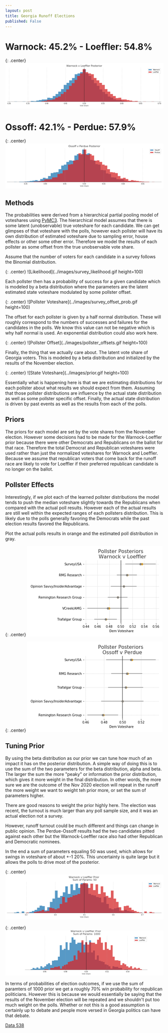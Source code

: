 ```yaml
---
layout: post
title: Georgia Runoff Elections
published: False
---
```


# Warnock: 45.2% - Loeffler: 54.8%

{: .center}
![WL Posterior](../images/ga_wl_posteriors.png)

# Ossoff: 42.1% - Perdue: 57.9%

{: .center}
![WL Posterior](../images/ga_op_posteriors.png)

## Methods

The probabilities were derived from a hierarchical partial pooling model of voteshares using [PyMC3](https://docs.pymc.io/). The hierarchical model assumes that there is some latent (unobservable) true voteshare for each candidate. We can get glimpses of that voteshare with the polls, however each pollster will have its own distribution of estimated voteshare due to sampling error, house effects or other some other error. Therefore we model the results of each pollster as some offset from the true unobservable vote share. 

Assume that the number of voters for each candidate in a survey follows the Binomial distribution. 

{: .center}
![Likelihood](../images/survey_likelihood.gif height=100)

Each pollster then has a probability of success for a given candidate which is modeled by a beta distribution where the parameters are the latent estimated state voteshare modulated by some pollster offset. 

{: .center}
![Pollster Voteshare](../images/survey_offset_prob.gif height=100)

The offset for each pollster is given by a half normal distribution. These will roughly correspond to the numbers of successes and failures for the candidates in the polls. We know this value can not be negative which is why half normal is used. An exponential distribution could also work here. 

{: .center}
![Pollster Offset](../images/pollster_offsets.gif height=100)

Finally, the thing that we actually care about. The latent vote share of Georgia voters. This is modeled by a beta distribution and initialized by the results of the November election. 

{: .center}
![State Voteshare](../images/prior.gif height=100)

Essentially what is happening here is that we are estimating distributions for each pollster about what results we should expect from them. Assuming that those pollster distributions are influence by the actual state distribution as well as some pollster specific offset. Finally, the actual state distribution is driven by past events as well as the results from each of the polls.

## Priors

The priors for each model are set by the vote shares from the November election. However some decisions had to be made for the Warnock-Loeffler prior because there were other Democrats and Republicans on the ballot for that race. Therefore the total Democrat and Republican voteshares were used rather than just the normalized voteshares for Warnock and Loeffler. Because we assume that republican voters that come back for the runoff race are likely to vote for Loeffler if their preferred republican candidate is no longer on the ballot. 

## Pollster Effects

Interestingly, if we plot each of the learned pollster distributions the model tends to push the median voteshare slightly towards the Republicans when compared with the actual poll results. However each of the actual results are still well within the expected ranges of each pollsters distribution. This is likely due to the polls generally favoring the Democrats while the past election results favored the Republicans. 

Plot the actual polls results in orange and the estimated poll distribution in gray. 

{: .center}
![WL Pollsters](../images/wl_pollster-lean.png)

{: .center}
![OP Pollsters](../images/op_pollster-lean.png)


## Tuning Prior

By using the beta distribution as our prior we can tune how much of an impact it has on the posterior distribution. A simple way of doing this is to use the sum of the two parameters for the beta distribution, alpha and beta. The larger the sum the more "peaky" or information the prior distribution, which gives it more weight in the final distribution. In other words, the more sure we are the outcome of the Nov 2020 election will repeat in the runoff the more weight we want to weight teh prior more, or set the sum of parameters higher. 

There are good reasons to weight the prior highly here. The election was recent, the turnout is much larger than any poll sample size, and it was an actual election not a survey. 

However, runoff turnout could be much different and things can change in public opinion. The Perdue-Ossoff results had the two candidates pitted against each other but the Warnock-Loeffler race also had other Republican and Democratic nominees. 

In the end a sum of parameters equaling 50 was used, which allows for swings in voteshare of about +-1 20%. This uncertainty is quite large but it allows the polls to drive most of the posterior.  

{: .center}
![50 Prior](../images/ga_wl_50-priors.png)

{: .center}
![1000 Prior](../images/ga_wl_1000-priors.png)

In terms of probabilities of election outcomes, if we use the sum of paramters of 1000 prior we get a roughly 70% win probability for republican politicians. However this is because we would essentially be saying that the results of the November election will be repeated and we shouldn't put too much weight on the polls. Whether or not this is a good assumption is certainly up to debate and people more versed in Georgia politics can have that debate. 

[Data 538](https://projects.fivethirtyeight.com/georgia-senate-polls/)